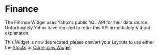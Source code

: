 <!--toc=widgets-->
# Finance
The Finance Widget uses Yahoo's public YQL API for their data source. Unfortunately Yahoo have
decided to retire this API immediately without explanation.

This Widget is now deprecated, please convert your Layouts to use either the [Stocks](media_module_stocks) or [Currencies Widget](media_module_currencies).